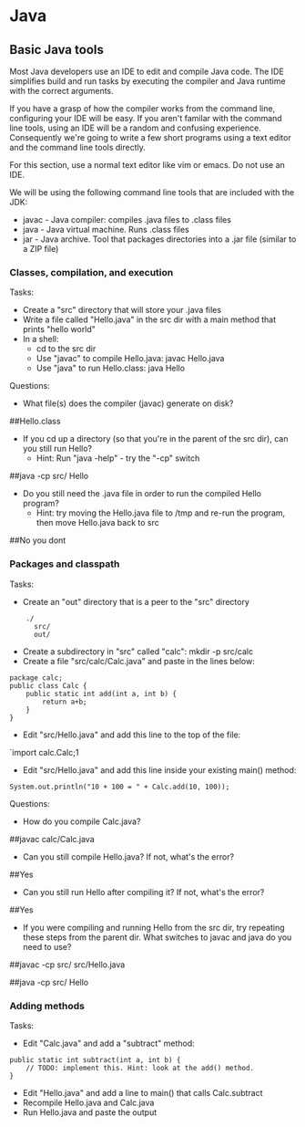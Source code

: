 # Java

## Basic Java tools

Most Java developers use an IDE to edit and compile Java code.  The IDE simplifies
build and run tasks by executing the compiler and Java runtime with the correct
arguments.

If you have a grasp of how the compiler works from the command line, configuring
your IDE will be easy.  If you aren't familar with the command line tools, using an IDE
will be a random and confusing experience.  Consequently we're going to write a few
short programs using a text editor and the command line tools directly.

For this section, use a normal text editor like vim or emacs.  Do not use an IDE.

We will be using the following command line tools that are included with the JDK:

* javac - Java compiler: compiles .java files to .class files
* java - Java virtual machine. Runs .class files
* jar - Java archive. Tool that packages directories into a .jar file (similar to a ZIP file)

### Classes, compilation, and execution

Tasks:

* Create a "src" directory that will store your .java files
* Write a file called "Hello.java" in the src dir with a main method that prints "hello world"
* In a shell:
  * cd to the src dir
  * Use "javac" to compile Hello.java:  javac Hello.java
  * Use "java" to run Hello.class: java Hello

Questions:

* What file(s) does the compiler (javac) generate on disk?

##Hello.class

* If you cd up a directory (so that you're in the parent of the src dir), can you still run Hello?
  * Hint: Run "java -help" - try the "-cp" switch

##java -cp src/ Hello

* Do you still need the .java file in order to run the compiled Hello program?
  * Hint: try moving the Hello.java file to /tmp and re-run the program, then move Hello.java back to src

##No you dont

### Packages and classpath

Tasks:

* Create an "out" directory that is a peer to the "src" directory

```
    ./
      src/
      out/
```

* Create a subdirectory in "src" called "calc":  mkdir -p src/calc
* Create a file "src/calc/Calc.java" and paste in the lines below:

```
package calc;
public class Calc {
    public static int add(int a, int b) {
        return a+b;
    }
}
```

* Edit "src/Hello.java" and add this line to the top of the file:

`import calc.Calc;1

* Edit "src/Hello.java" and add this line inside your existing main() method:

`System.out.println("10 + 100 = " + Calc.add(10, 100));`

Questions:

* How do you compile Calc.java?

##javac calc/Calc.java

* Can you still compile Hello.java?  If not, what's the error?

##Yes

* Can you still run Hello after compiling it?  If not, what's the error?

##Yes

* If you were compiling and running Hello from the src dir, try repeating these
  steps from the parent dir.  What switches to javac and java do you need to use?

##javac -cp src/ src/Hello.java

##java -cp src/ Hello

### Adding methods

Tasks:

* Edit "Calc.java" and add a "subtract" method:

```
public static int subtract(int a, int b) {
    // TODO: implement this. Hint: look at the add() method.
}
```

* Edit "Hello.java" and add a line to main() that calls Calc.subtract
* Recompile Hello.java and Calc.java
* Run Hello.java and paste the output

